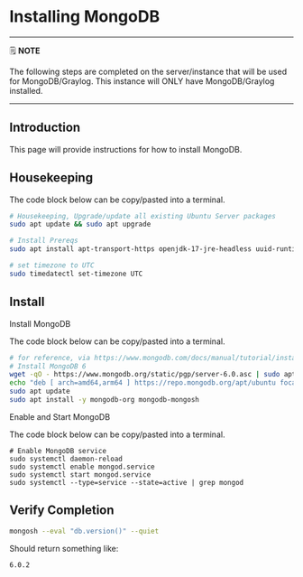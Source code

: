 # Installing MongoDB

---
🗒️ **NOTE**

The following steps are completed on the server/instance that will be used for MongoDB/Graylog. This instance will ONLY have MongoDB/Graylog installed.

---

## Introduction

This page will provide instructions for how to install MongoDB.

## Housekeeping

The code block below can be copy/pasted into a terminal.

```sh
# Housekeeping, Upgrade/update all existing Ubuntu Server packages
sudo apt update && sudo apt upgrade

# Install Prereqs
sudo apt install apt-transport-https openjdk-17-jre-headless uuid-runtime pwgen

# set timezone to UTC
sudo timedatectl set-timezone UTC
```

## Install

Install MongoDB

The code block below can be copy/pasted into a terminal.

```sh
# for reference, via https://www.mongodb.com/docs/manual/tutorial/install-mongodb-on-ubuntu/
# Install MongoDB 6
wget -qO - https://www.mongodb.org/static/pgp/server-6.0.asc | sudo apt-key add -
echo "deb [ arch=amd64,arm64 ] https://repo.mongodb.org/apt/ubuntu focal/mongodb-org/6.0 multiverse" | sudo tee /etc/apt/sources.list.d/mongodb-org-6.0.list
sudo apt update
sudo apt install -y mongodb-org mongodb-mongosh
```

Enable and Start MongoDB

The code block below can be copy/pasted into a terminal.

```
# Enable MongoDB service
sudo systemctl daemon-reload
sudo systemctl enable mongod.service
sudo systemctl start mongod.service
sudo systemctl --type=service --state=active | grep mongod
```

## Verify Completion

```sh
mongosh --eval "db.version()" --quiet
```

Should return something like:

```
6.0.2
```